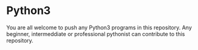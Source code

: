 # Python3
You are all welcome to push any Python3 programs in this repository. Any beginner, intermeddiate or professional pythonist can contribute to this repository.
